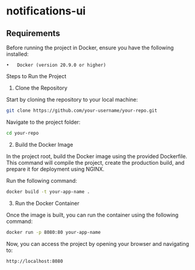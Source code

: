 # notifications-ui

## Requirements

Before running the project in Docker, ensure you have the following installed:

	•	Docker (version 20.9.0 or higher)

Steps to Run the Project

1. Clone the Repository

Start by cloning the repository to your local machine:
```sh
git clone https://github.com/your-username/your-repo.git
```
Navigate to the project folder:
```sh
cd your-repo
```

2. Build the Docker Image

In the project root, build the Docker image using the provided Dockerfile. This command will compile the project, create the production build, and prepare it for deployment using NGINX.

Run the following command:
```sh
docker build -t your-app-name .
```

3. Run the Docker Container

Once the image is built, you can run the container using the following command:
```sh
docker run -p 8080:80 your-app-name
```
Now, you can access the project by opening your browser and navigating to:
```sh
http://localhost:8080
```
